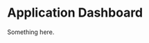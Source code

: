 [title]: # (Application Dashboard)
[tags]: # (XXX)
[priority]: # (1955)
# Application Dashboard
Something here.

